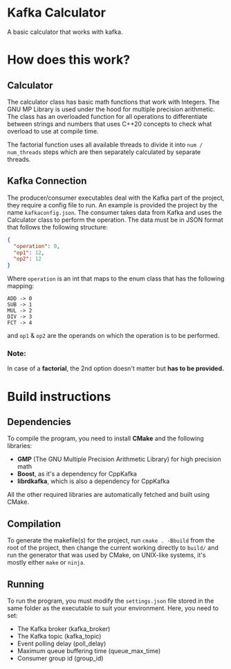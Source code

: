 # Kafka Calculator

A basic calculator that works with kafka.

# How does this work?

## Calculator

The calculator class has basic math functions that work with Integers. The GNU MP Library is used under the hood for multiple precision arithmetic. The class has an overloaded function for all operations to differentiate between strings and numbers that uses C++20 concepts to check what overload to use at compile time.

The factorial function uses all available threads to divide it into `num / num_threads` steps which are then separately calculated by separate threads.

## Kafka Connection

The producer/consumer executables deal with the Kafka part of the project, they require a config file to run. An example is provided the project by the name `kafkaconfig.json`. The consumer takes data from Kafka and uses the Calculator class to perform the operation. The data must be in JSON format that follows the following structure:

```json
{
  "operation": 0,
  "op1": 12,
  "op2": 12
}
```

Where `operation` is an int that maps to the enum class that has the following mapping:

```
ADD -> 0
SUB -> 1
MUL -> 2
DIV -> 3
FCT -> 4
```

and `op1` & `op2` are the operands on which the operation is to be performed.

### Note:

In case of a **factorial**, the 2nd option doesn't matter but **has to be provided.**

# Build instructions

## Dependencies

To compile the program, you need to install **CMake** and the following libraries:

- **GMP** (The GNU Multiple Precision Arithmetic Library) for high precision math
- **Boost**, as it's a dependency for CppKafka
- **librdkafka**, which is also a dependency for CppKafka

All the other required libraries are automatically fetched and built using CMake.

## Compilation

To generate the makefile(s) for the project, run `cmake . -Bbuild` from the root of the project, then change the current working directly to `build/` and run the generator that was used by CMake, on UNIX-like systems, it's mostly either `make` or `ninja`.

## Running

To run the program, you must modify the `settings.json` file stored in the same folder as the executable to suit your environment. Here, you need to set:

- The Kafka broker (kafka_broker)
- The Kafka topic (kafka_topic)
- Event polling delay (poll_delay)
- Maximum queue buffering time (queue_max_time)
- Consumer group id (group_id)
